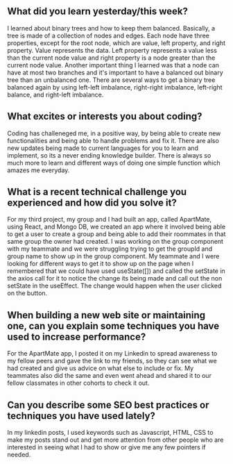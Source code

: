 ## What did you learn yesterday/this week?

I learned about binary trees and how to keep them balanced. Basically, a tree is made of a collection of nodes and edges. Each node have three properties, except for the root node, which are value, left property, and right property. Value represents the data. Left property represents a value less than the current node value and right property is a node greater than the current node value. Another important thing I learned was that a node can have at most two branches and it's important to have a balanced out binary tree than an unbalanced one. There are several ways to get a binary tree balanced again by using left-left imbalance, right-right imbalance, left-right balance, and right-left imbalance. 

## What excites or interests you about coding? 

Coding has challeneged me, in a positive way, by being able to create new functionalities and being able to handle problems and fix it. There are also new updates being made to current languages for you to learn and implement, so its a never ending knowledge builder. There is always so much more to learn and different ways of doing one simple function which amazes me everyday. 

## What is a recent technical challenge you experienced and how did you solve it?

For my third project, my group and I had built an app, called ApartMate, using React, and Mongo DB, we created an app where it involved being able to get a user to create a group and being able to add their roommates in that same group the owner had created. I was working on the group component with my teammate and we were struggling trying to get the groupId and group name to show up in the group component. My teammate and I were looking for different ways to get it to show up on the page when I remembered that we could have used useState([]) and called the setState in the axios call for it to notice the change its being made and call out the non setState in the useEffect. The change would happen when the user clicked on the button. 

## When building a new web site or maintaining one, can you explain some techniques you have used to increase performance?

For the ApartMate app, I posted it on my Linkedin to spread awareness to my fellow peers and gave the link to my friends, so they can see what we had created and give us advice on what else to include or fix. My teammates also did the same and even went ahead and shared it to our fellow classmates in other cohorts to check it out. 

## Can you describe some SEO best practices or techniques you have used lately?

In my linkedin posts, I used keywords such as Javascript, HTML, CSS to make my posts stand out and get more attention from other people who are interested in seeing what I had to show or give me any few pointers if needed. 

